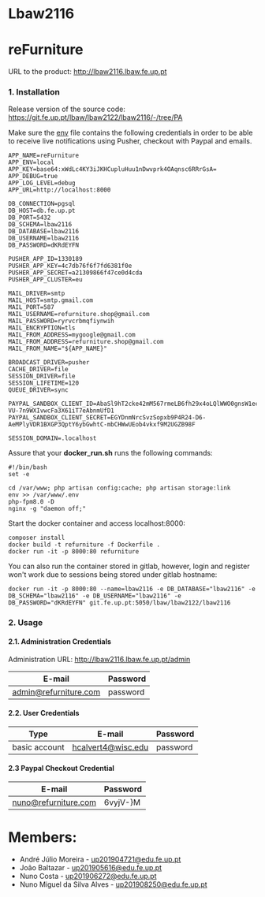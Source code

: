 # Lbaw2116

# reFurniture

URL to the product: http://lbaw2116.lbaw.fe.up.pt

###  1. Installation

Release version of the source code: https://git.fe.up.pt/lbaw/lbaw2122/lbaw2116/-/tree/PA

Make sure the [env](https://git.fe.up.pt/lbaw/lbaw2122/lbaw2116/-/blob/main/.env) file contains the following credentials in order to be able to receive live notifications using Pusher, checkout with Paypal and emails.

```
APP_NAME=reFurniture
APP_ENV=local
APP_KEY=base64:xWdLc4KY3iJKHCupluHuu1nDwvprk4OAqnsc6RRrGsA=
APP_DEBUG=true
APP_LOG_LEVEL=debug
APP_URL=http://localhost:8000

DB_CONNECTION=pgsql
DB_HOST=db.fe.up.pt
DB_PORT=5432
DB_SCHEMA=lbaw2116
DB_DATABASE=lbaw2116
DB_USERNAME=lbaw2116
DB_PASSWORD=dKRdEYFN

PUSHER_APP_ID=1330189
PUSHER_APP_KEY=4c7db76f6f7fd6381f0e
PUSHER_APP_SECRET=a21309866f47ce0d4cda
PUSHER_APP_CLUSTER=eu

MAIL_DRIVER=smtp
MAIL_HOST=smtp.gmail.com
MAIL_PORT=587
MAIL_USERNAME=refurniture.shop@gmail.com
MAIL_PASSWORD=ryrvcrbmqfiynwih
MAIL_ENCRYPTION=tls
MAIL_FROM_ADDRESS=mygoogle@gmail.com
MAIL_FROM_ADDRESS=refurniture.shop@gmail.com
MAIL_FROM_NAME="${APP_NAME}"

BROADCAST_DRIVER=pusher
CACHE_DRIVER=file
SESSION_DRIVER=file
SESSION_LIFETIME=120
QUEUE_DRIVER=sync

PAYPAL_SANDBOX_CLIENT_ID=AbaSl9hT2cke42mM567rmeLB6fh29x4oLQlWWO0gnsW1ec3md-VU-7n9WXIvwcFa3X61iT7eAbnmUfD1
PAYPAL_SANDBOX_CLIENT_SECRET=EGYDnmNrcSvzSopxb9P4R24-D6-AeMPlyVDR1BXGP3QptY6ybGwhtC-mbCHWwUEob4vkxf9M2UGZB98F

SESSION_DOMAIN=.localhost
```

Assure that your **docker_run.sh** runs the following commands:

```
#!/bin/bash
set -e

cd /var/www; php artisan config:cache; php artisan storage:link
env >> /var/www/.env
php-fpm8.0 -D
nginx -g "daemon off;"
```

Start the docker container and access localhost:8000:

```
composer install
docker build -t refurniture -f Dockerfile .
docker run -it -p 8000:80 refurniture
```

You can also run the container stored in gitlab, however, login and register won't work due to sessions being stored under gitlab hostname:

```
docker run -it -p 8000:80 --name=lbaw2116 -e DB_DATABASE="lbaw2116" -e DB_SCHEMA="lbaw2116" -e DB_USERNAME="lbaw2116" -e DB_PASSWORD="dKRdEYFN" git.fe.up.pt:5050/lbaw/lbaw2122/lbaw2116
```

###  2. Usage

####  2.1. Administration Credentials

Administration URL: http://lbaw2116.lbaw.fe.up.pt/admin

| E-mail | Password |
|--------|----------|
| admin@refurniture.com | password |

####  2.2. User Credentials
| Type | E-mail | Password |
|------|--------|----------|
| basic account | hcalvert4@wisc.edu | password |

#### 2.3 Paypal Checkout Credential
| E-mail | Password |
|--------|----------|
| nuno@refurniture.com | 6vyjV-}M |


# Members:

-   André Júlio Moreira - up201904721@edu.fe.up.pt
-   João Baltazar - up201905616@edu.fe.up.pt
-   Nuno Costa - up201906272@edu.fe.up.pt
-   Nuno Miguel da Silva Alves - up201908250@edu.fe.up.pt

